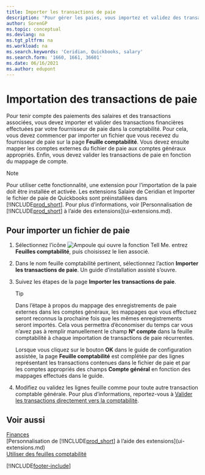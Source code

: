 ```yaml
---
title: Importer les transactions de paie
description: 'Pour gérer les paies, vous importez et validez des transactions financières de votre fournisseur de paie dans la comptabilité, en utilisant une extension de paie telle que Ceridian.'
author: SorenGP
ms.topic: conceptual
ms.devlang: na
ms.tgt_pltfrm: na
ms.workload: na
ms.search.keywords: 'Ceridian, Quickbooks, salary'
ms.search.form: '1660, 1661, 36601'
ms.date: 06/16/2021
ms.author: edupont
---
```

# <a name="importing-payroll-transactions" />Importation des transactions de paie

Pour tenir compte des paiements des salaires et des transactions associées, vous devez importer et valider des transactions financières effectuées par votre fournisseur de paie dans la comptabilité. Pour cela, vous devez commencer par importer un fichier que vous recevez du fournisseur de paie sur la page **Feuille comptabilité**. Vous devez ensuite mapper les comptes externes du fichier de paie aux comptes généraux appropriés. Enfin, vous devez valider les transactions de paie en fonction du mappage de compte.

> [!NOTE]  
> Pour utiliser cette fonctionnalité, une extension pour l’importation de la paie doit être installée et activée. Les extensions Salaire de Ceridian et Importer le fichier de paie de Quickbooks sont préinstallées dans [!INCLUDE[prod_short](includes/prod_short.md)]. Pour plus d’informations, voir [Personnalisation de [!INCLUDE[prod_short](includes/prod_short.md)] à l’aide des extensions](ui-extensions.md).

## <a name="to-import-a-payroll-file" />Pour importer un fichier de paie

1. Sélectionnez l’icône ![Ampoule qui ouvre la fonction Tell Me.](media/ui-search/search_small.png "Dites-moi ce que vous voulez faire") entrez **Feuilles comptabilité**, puis choisissez le lien associé.
2. Dans le nom feuille comptabilité pertinent, sélectionnez l’action **Importer les transactions de paie**. Un guide d’installation assisté s’ouvre.
3. Suivez les étapes de la page **Importer les transactions de paie**.

    > [!TIP]  
    >   Dans l’étape à propos du mappage des enregistrements de paie externes dans les comptes généraux, les mappages que vous effectuez seront reconnus la prochaine fois que les mêmes enregistrements seront importés. Cela vous permettra d’économiser du temps car vous n’avez pas à remplir manuellement le champ **N° compte** dans la feuille comptabilité à chaque importation de transactions de paie récurrentes.   

    Lorsque vous cliquez sur le bouton **OK** dans le guide de configuration assistée, la page **Feuille comptabilité** est complétée par des lignes représentant les transactions contenues dans le fichier de paie et par les comptes appropriés des champs **Compte général** en fonction des mappages effectués dans le guide.
4. Modifiez ou validez les lignes feuille comme pour toute autre transaction comptable générale. Pour plus d’informations, reportez-vous à [Valider les transactions directement vers la comptabilité](finance-how-post-transactions-directly.md).   

## <a name="see-also" />Voir aussi

[Finances](finance.md)  
[Personnalisation de [!INCLUDE[prod_short](includes/prod_short.md)] à l’aide des extensions](ui-extensions.md)  
[Utiliser des feuilles comptabilité](ui-work-general-journals.md)  


[!INCLUDE[footer-include](includes/footer-banner.md)]
